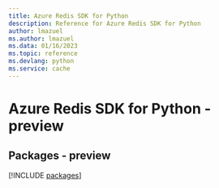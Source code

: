 ```yaml
---
title: Azure Redis SDK for Python
description: Reference for Azure Redis SDK for Python
author: lmazuel
ms.author: lmazuel
ms.data: 01/16/2023
ms.topic: reference
ms.devlang: python
ms.service: cache
---
```

# Azure Redis SDK for Python - preview
## Packages - preview
[!INCLUDE [packages](redis-index.md)]